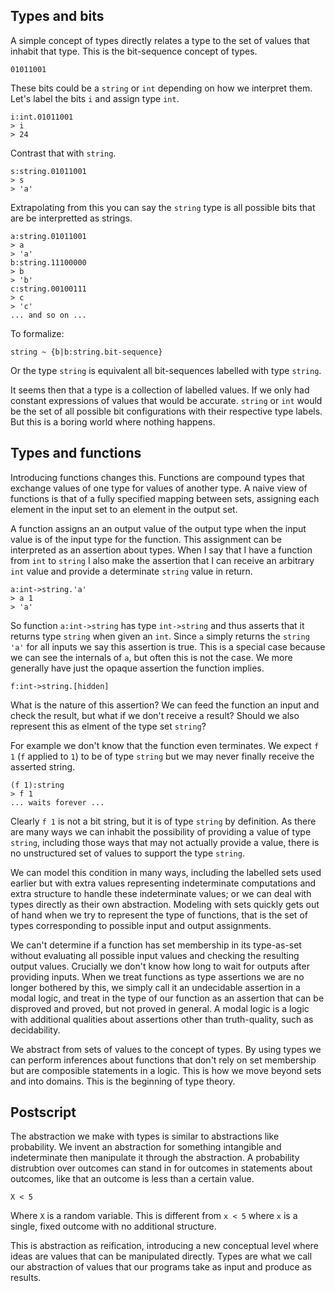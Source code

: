 ## Types and bits

A simple concept of types directly relates a type to the set of values that inhabit that type.
This is the bit-sequence concept of types.

```
01011001
```

These bits could be a `string` or `int` depending on how we interpret them. Let's label the bits `i`
and assign type `int`.

```
i:int.01011001
> i
> 24
```

Contrast that with `string`.

```
s:string.01011001
> s
> 'a'
```

Extrapolating from this you can say the `string` type is all possible bits that are be interpretted as strings.

```
a:string.01011001
> a
> 'a'
b:string.11100000
> b
> 'b'
c:string.00100111
> c
> 'c'
... and so on ...
```

To formalize:

```
string ~ {b|b:string.bit-sequence}
```

Or the type `string` is equivalent all bit-sequences labelled with type `string`.

It seems then that a type is a collection of labelled values. If we only had constant expressions of values
that would be accurate. `string` or `int` would be the set of all possible bit configurations with their respective type labels.
But this is a boring world where nothing happens.

## Types and functions

Introducing functions changes this. Functions are compound types that exchange values of one type for values of another type. A naive view of functions is that of a fully specified mapping between sets, assigning each element in the input set to an element in the output set.

A function assigns an an output value of the output type when the input value is of the input type for the function. This assignment can be interpreted as an assertion about types. When I say that I have a function from `int` to `string`
I also make the assertion that I can receive an arbitrary `int` value and provide a determinate `string` value in return.

```
a:int->string.'a'
> a 1
> 'a'
```

So function `a:int->string` has type `int->string` and thus asserts that it returns type `string` when given an `int`. Since `a` simply returns the `string` `'a'` for all inputs we say this assertion is true.
This is a special case because we can see the internals of `a`, but often this is not the case. We more generally have just the opaque assertion the function implies.

```
f:int->string.[hidden]
```

What is the nature of this assertion? We can feed the function an input and check the result, but what if we don't receive a result? Should we also represent this as elment of the type set `string`?

For example we don't know that the function even terminates. We expect `f 1` (`f` applied to `1`) to be of type `string` but we may never finally receive the
asserted string.

```
(f 1):string
> f 1
... waits forever ...
```

Clearly `f 1` is not a bit string, but it is of type `string` by definition. As there are many ways we can inhabit the possibility of providing a value of type `string`, including those ways that may not actually provide a value, there is no unstructured set of values to support the type `string`.

We can model this condition in many ways, including the labelled sets used earlier but with extra values representing indeterminate computations and extra structure to handle these indeterminate values; or we can deal with types directly as their own abstraction. Modeling with sets quickly gets out of hand when we try to represent the type of functions, that is the set of types corresponding to possible input and output assignments. 

We can't determine if a function has set membership in its type-as-set without evaluating all possible input values and checking the resulting output values. Crucially we don't know how long to wait for outputs after providing inputs. When we treat functions as type assertions we are no longer bothered by this, we simply call it an undecidable assertion in a modal logic, and treat in the type of our function as an assertion that can be disproved and proved, but not proved in general. A modal logic is a logic with additional qualities about assertions other than truth-quality, such as decidability.

We abstract from sets of values to the concept of types. By using types we can perform inferences about functions that don't rely on set membership but are composible statements in a logic. This is how we move beyond sets and into domains. This is the beginning of type theory.

## Postscript

The abstraction we make with types is similar to abstractions like probability. We invent an abstraction for something intangible and indeterminate then manipulate it through the abstraction. A probability distrubtion over outcomes can stand in for outcomes in statements about outcomes, like that an outcome is less than a certain value.

```
X < 5
```

Where `X` is a random variable. This is different from `x < 5` where `x` is a single, fixed outcome with no additional structure.

This is abstraction as reification, introducing a new conceptual level where ideas are values that can be manipulated directly. Types are what we call our abstraction of values that our programs take as input and produce as results.
